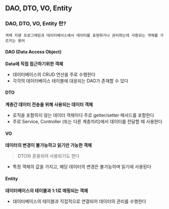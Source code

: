 ## DAO, DTO, VO, Entity

### DAO, DTO, VO, Entity 란?

```
객체 지향 프로그래밍과 데이터베이스에서 데이터를 표현하거나 관리하는데 사용되는 객체를 가르키는 용어
```

#### DAO (Data Access Object)

**Data에 직접 접근하기위한 객체**

- 데이터베이스의 CRUD 연산을 주로 수행한다
- 각각의 데이터베이스 테이블에 대응되는 DAO가 존재할 수 있다

#### DTO

**계층간 데이터 전송을 위해 사용되는 데이터 객체**

- 로직을 포함하지 않는 데이터 객체이다
  주로 getter/setter 메서드를 포함한다
- 주로 Service, Controller (또는 다른 계층끼리)에서 데이터를 전달할 때 사용한다

#### VO

**데이터의 변경이 불가능하고 읽기만 가능한 객체**

> DTO와 혼용되어 사용되기도 한다

- 특정 객체의 값을 가지고, 해당 데이터의 변경은 불가능하며 읽기에 사용된다

#### Entity

**데이터베이스의 테이블과 1:1로 매핑되는 객체**

- 데이터베이스의 테이블과 직접적으로 연결되어 데이터의 관리를 수행한다
